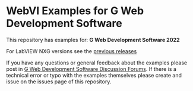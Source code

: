 # WebVI Examples for G Web Development Software

This repository has examples for:
**G Web Development Software 2022**

For LabVIEW NXG versions see the [previous releases](https://github.com/ni/webvi-examples/releases/)

If you have any questions or general feedback about the examples please post in [G Web Development Software Discussion Forums](https://www.ni.com/r/ask-ni-community-gweb).
If there is a technical error or typo with the examples themselves please create and issue on the issues page of this repository.
